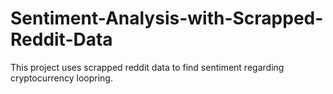 # Sentiment-Analysis-with-Scrapped-Reddit-Data
This project uses scrapped reddit data to find sentiment regarding cryptocurrency loopring. 
